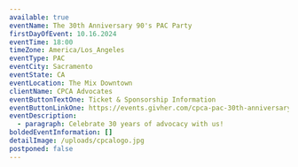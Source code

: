 ```yaml
---
available: true
eventName: The 30th Anniversary 90's PAC Party
firstDayOfEvent: 10.16.2024
eventTime: 18:00
timeZone: America/Los_Angeles
eventType: PAC
eventCity: Sacramento
eventState: CA
eventLocation: The Mix Downtown
clientName: CPCA Advocates
eventButtonTextOne: Ticket & Sponsorship Information
eventButtonLinkOne: https://events.givher.com/cpca-pac-30th-anniversary
eventDescription:
  - paragraph: Celebrate 30 years of advocacy with us!
boldedEventInformation: []
detailImage: /uploads/cpcalogo.jpg
postponed: false
---
```

